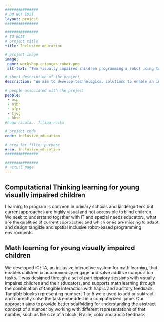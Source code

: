 ```yaml
---
###############
# DO NOT EDIT
layout: project
###############

###############
# TO EDIT
# project title
title: Inclusive education

# project image
image:
 name: workshop_crianças_robot.png
 alt-text: "Two visually impaired children programming a robot using tangible blocks." # provide a short description for the image #a11y

# short description of the project
description: "We aim to develop technological solutions to enable an inclusive education for children with mixed abilities. We have mainly developed enhanced tangible objects for the acquisition of abstract concepts, such as mathematics or computational thinking.  Besides the benefit of decreasing cognitive load and reinforcing understanding, manipulatives also support collaboration, making children more prone to divide, explore and share supporting cooperative actions."

# people associated with the project
people:
 - acp
 - ajbn
 - afpr
 - tjvg
 - hhss
#hugo nicolau, filipa rocha

# project code
code: inclusive_education

# area for filter purpose
area: inclusive_education
###############

###############
# actual page
---
```

## Computational Thinking learning for young visually impaired children
Learning to program is common in primary schools and kindergartens but current approaches are highly visual and not accessible to blind children.  We seek to understand together with IT and special needs educators, what are the qualities of current approaches and which ones are missing to adapt and design tangible and spatial inclusive robot-based programming environments.

## Math learning for young visually impaired children
We developed iCETA, an inclusive interactive system for math learning, that enables children to autonomously engage and solve additive composition tasks. It was designed through a set of participatory sessions with visually impaired children and their educators, and supports math learning through the combination of tangible interaction with haptic and auditory feedback. Tangible blocks representing numbers 1 to 5 were used to add or subtract and correctly solve the task embedded in a computerized game. Our approach aims to provide better scaffolding for understanding the abstract concept of a number by working with different representations of that number, such as the size of a block, Braille, color and audio feedback






